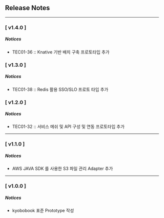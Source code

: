 ## Release Notes
---

### [ v1.4.0 ]
##### Notices
- TEC01-36 :: Knative 기반 배치 구축 프로토타입 추가

### [ v1.3.0 ]
##### Notices
- TEC01-38 :: Redis 활용 SSO/SLO 프로토 타입 추가

### [ v1.2.0 ]
##### Notices
- TEC01-32 :: 서비스 메쉬 및 API 구성 및 연동 프로토타입 추가

---
### [ v1.1.0 ]
##### Notices
- AWS JAVA SDK 를 사용한 S3 파일 관리 Adapter 추가

---
### [ v1.0.0 ]
##### Notices
- kyobobook 표준 Prototype 작성
